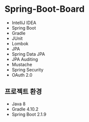# Spring-Boot-Board
* IntelliJ IDEA
* Spring Boot
* Gradle
* JUnit
* Lombok
* JPA
* Spring Data JPA
* JPA Auditing
* Mustache
* Spring Security
* OAuth 2.0

## 프로젝트 환경
* Java 8
* Gradle 4.10.2
* Spring Boot 2.1.9
